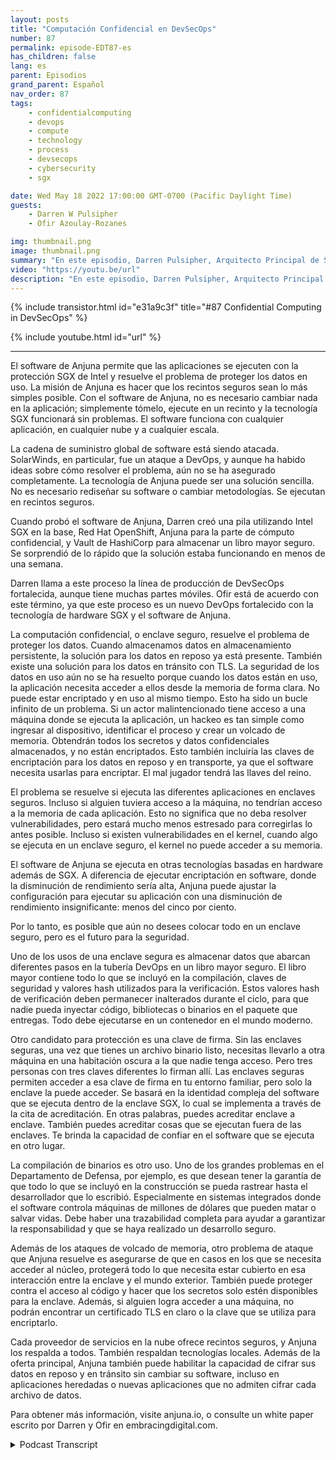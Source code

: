 ```yaml
---
layout: posts
title: "Computación Confidencial en DevSecOps"
number: 87
permalink: episode-EDT87-es
has_children: false
lang: es
parent: Episodios
grand_parent: Español
nav_order: 87
tags:
    - confidentialcomputing
    - devops
    - compute
    - technology
    - process
    - devsecops
    - cybersecurity
    - sgx

date: Wed May 18 2022 17:00:00 GMT-0700 (Pacific Daylight Time)
guests:
    - Darren W Pulsipher
    - Ofir Azoulay-Rozanes

img: thumbnail.png
image: thumbnail.png
summary: "En este episodio, Darren Pulsipher, Arquitecto Principal de Soluciones de Intel, y Ofir Azoulay-Rozanes, Director de Gestión de Productos de Anjuna, discuten las soluciones de Anjuna para la computación confidencial en el ciclo de vida del DevOps."
video: "https://youtu.be/url"
description: "En este episodio, Darren Pulsipher, Arquitecto Principal de Soluciones de Intel, y Ofir Azoulay-Rozanes, Director de Gestión de Productos de Anjuna, discuten las soluciones de Anjuna para la computación confidencial en el ciclo de vida del DevOps."
---
```


<div>
{% include transistor.html id="e31a9c3f" title="#87 Confidential Computing in DevSecOps" %}

{% include youtube.html id="url" %}
</div>

---

El software de Anjuna permite que las aplicaciones se ejecuten con la protección SGX de Intel y resuelve el problema de proteger los datos en uso. La misión de Anjuna es hacer que los recintos seguros sean lo más simples posible. Con el software de Anjuna, no es necesario cambiar nada en la aplicación; simplemente tómelo, ejecute en un recinto y la tecnología SGX funcionará sin problemas. El software funciona con cualquier aplicación, en cualquier nube y a cualquier escala.

La cadena de suministro global de software está siendo atacada. SolarWinds, en particular, fue un ataque a DevOps, y aunque ha habido ideas sobre cómo resolver el problema, aún no se ha asegurado completamente. La tecnología de Anjuna puede ser una solución sencilla. No es necesario rediseñar su software o cambiar metodologías. Se ejecutan en recintos seguros.

Cuando probó el software de Anjuna, Darren creó una pila utilizando Intel SGX en la base, Red Hat OpenShift, Anjuna para la parte de cómputo confidencial, y Vault de HashiCorp para almacenar un libro mayor seguro. Se sorprendió de lo rápido que la solución estaba funcionando en menos de una semana.

Darren llama a este proceso la línea de producción de DevSecOps fortalecida, aunque tiene muchas partes móviles. Ofir está de acuerdo con este término, ya que este proceso es un nuevo DevOps fortalecido con la tecnología de hardware SGX y el software de Anjuna.

La computación confidencial, o enclave seguro, resuelve el problema de proteger los datos. Cuando almacenamos datos en almacenamiento persistente, la solución para los datos en reposo ya está presente. También existe una solución para los datos en tránsito con TLS. La seguridad de los datos en uso aún no se ha resuelto porque cuando los datos están en uso, la aplicación necesita acceder a ellos desde la memoria de forma clara. No puede estar encriptado y en uso al mismo tiempo. Esto ha sido un bucle infinito de un problema. Si un actor malintencionado tiene acceso a una máquina donde se ejecuta la aplicación, un hackeo es tan simple como ingresar al dispositivo, identificar el proceso y crear un volcado de memoria. Obtendrán todos los secretos y datos confidenciales almacenados, y no están encriptados. Esto también incluiría las claves de encriptación para los datos en reposo y en transporte, ya que el software necesita usarlas para encriptar. El mal jugador tendrá las llaves del reino.

El problema se resuelve si ejecuta las diferentes aplicaciones en enclaves seguros. Incluso si alguien tuviera acceso a la máquina, no tendrían acceso a la memoria de cada aplicación. Esto no significa que no deba resolver vulnerabilidades, pero estará mucho menos estresado para corregirlas lo antes posible. Incluso si existen vulnerabilidades en el kernel, cuando algo se ejecuta en un enclave seguro, el kernel no puede acceder a su memoria.

El software de Anjuna se ejecuta en otras tecnologías basadas en hardware además de SGX. A diferencia de ejecutar encriptación en software, donde la disminución de rendimiento sería alta, Anjuna puede ajustar la configuración para ejecutar su aplicación con una disminución de rendimiento insignificante: menos del cinco por ciento.

Por lo tanto, es posible que aún no desees colocar todo en un enclave seguro, pero es el futuro para la seguridad.

Uno de los usos de una enclave segura es almacenar datos que abarcan diferentes pasos en la tubería DevOps en un libro mayor seguro. El libro mayor contiene todo lo que se incluyó en la compilación, claves de seguridad y valores hash utilizados para la verificación. Estos valores hash de verificación deben permanecer inalterados durante el ciclo, para que nadie pueda inyectar código, bibliotecas o binarios en el paquete que entregas. Todo debe ejecutarse en un contenedor en el mundo moderno.

Otro candidato para protección es una clave de firma. Sin las enclaves seguras, una vez que tienes un archivo binario listo, necesitas llevarlo a otra máquina en una habitación oscura a la que nadie tenga acceso. Pero tres personas con tres claves diferentes lo firman allí. Las enclaves seguras permiten acceder a esa clave de firma en tu entorno familiar, pero solo la enclave la puede acceder. Se basará en la identidad compleja del software que se ejecuta dentro de la enclave SGX, lo cual se implementa a través de la cita de acreditación. En otras palabras, puedes acreditar enclave a enclave. También puedes acreditar cosas que se ejecutan fuera de las enclaves. Te brinda la capacidad de confiar en el software que se ejecuta en otro lugar.

La compilación de binarios es otro uso. Uno de los grandes problemas en el Departamento de Defensa, por ejemplo, es que desean tener la garantía de que todo lo que se incluyó en la construcción se pueda rastrear hasta el desarrollador que lo escribió. Especialmente en sistemas integrados donde el software controla máquinas de millones de dólares que pueden matar o salvar vidas. Debe haber una trazabilidad completa para ayudar a garantizar la responsabilidad y que se haya realizado un desarrollo seguro.

Además de los ataques de volcado de memoria, otro problema de ataque que Anjuna resuelve es asegurarse de que en casos en los que se necesita acceder al núcleo, protegerá todo lo que necesita estar cubierto en esa interacción entre la enclave y el mundo exterior. También puede proteger contra el acceso al código y hacer que los secretos solo estén disponibles para la enclave. Además, si alguien logra acceder a una máquina, no podrán encontrar un certificado TLS en claro o la clave que se utiliza para encriptarlo.

Cada proveedor de servicios en la nube ofrece recintos seguros, y Anjuna los respalda a todos. También respaldan tecnologías locales. Además de la oferta principal, Anjuna también puede habilitar la capacidad de cifrar sus datos en reposo y en tránsito sin cambiar su software, incluso en aplicaciones heredadas o nuevas aplicaciones que no admiten cifrar cada archivo de datos.

Para obtener más información, visite anjuna.io, o consulte un white paper escrito por Darren y Ofir en embracingdigital.com.



<details>
<summary> Podcast Transcript </summary>

<p></p>

</details>
